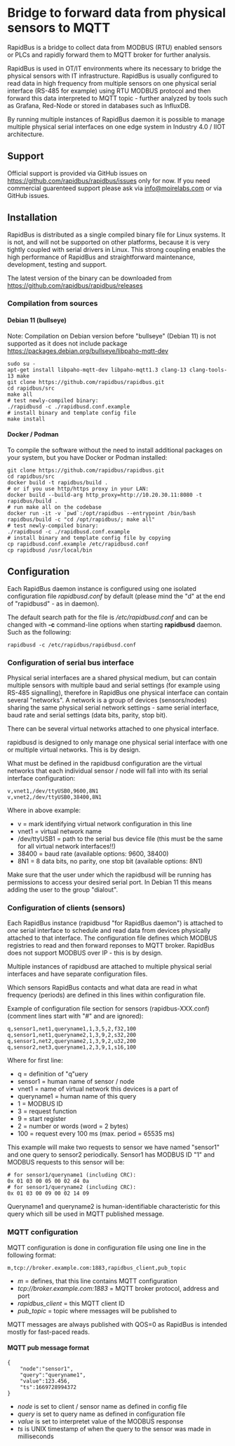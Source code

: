 # Bridge to forward data from physical sensors to MQTT

RapidBus is a bridge to collect data from MODBUS (RTU) enabled sensors or PLCs and rapidly forward them to MQTT broker for further analysis.

RapidBus is used in OT/IT environments where its necessary to bridge the physical sensors with IT infrastructure. RapidBus is usually configured to read data in high frequency from multiple sensors on one physical serial interface (RS-485 for example) using RTU MODBUS protocol and then forward this data interpreted to MQTT topic - further analyzed by tools such as Grafana, Red-Node or stored in databases such as InfluxDB.

By running multiple instances of RapidBus daemon it is possible to manage multiple physical serial interfaces on one edge system in Industry 4.0 / IIOT architecture.

## Support

Official support is provided via GitHub issues on https://github.com/rapidbus/rapidbus/issues only for now. If you need commercial guarenteed support please ask via info@moirelabs.com or via GitHub issues.

## Installation

RapidBus is distributed as a single compiled binary file for Linux systems. It is not, and will not be supported on other platforms, because it is very tightly coupled with serial drivers in Linux. This strong coupling enables the high performance of RapidBus and straightforward maintenance, development, testing and support.

The latest version of the binary can be downloaded from https://github.com/rapidbus/rapidbus/releases

### Compilation from sources

#### Debian 11 (bullseye)

Note: Compilation on Debian version before "bullseye" (Debian 11) is not supported as it does not include package https://packages.debian.org/bullseye/libpaho-mqtt-dev

```
sudo su -
apt-get install libpaho-mqtt-dev libpaho-mqtt1.3 clang-13 clang-tools-13 make
git clone https://github.com/rapidbus/rapidbus.git
cd rapidbus/src
make all
# test newly-compiled binary:
./rapidbusd -c ./rapidbusd.conf.example
# install binary and template config file
make install
```

#### Docker / Podman

To compile the software without the need to install additional packages on your system, but you have Docker or Podman installed:

```
git clone https://github.com/rapidbus/rapidbus.git
cd rapidbus/src
docker build -t rapidbus/build .
# or if you use http/https proxy in your LAN:
docker build --build-arg http_proxy=http://10.20.30.11:8080 -t rapidbus/build .
# run make all on the codebase
docker run -it -v `pwd`:/opt/rapidbus --entrypoint /bin/bash rapidbus/build -c "cd /opt/rapidbus/; make all"
# test newly-compiled binary:
./rapidbusd -c ./rapidbusd.conf.example
# install binary and template config file by copying
cp rapidbusd.conf.example /etc/rapidbusd.conf
cp rapidbusd /usr/local/bin
```

## Configuration

Each RapidBus daemon instance is configured using one isolated configuration file _rapidbusd.conf_ by default (please mind the "d" at the end of "rapidbusd" - as in daemon).

The default search path for the file is _/etc/rapidbusd.conf_ and can be changed with **-c** command-line options when starting **rapidbusd** daemon. Such as the following:

```
rapidbusd -c /etc/rapidbus/rapidbusd.conf
```

### Configuration of serial bus interface

Physical serial interfaces are a shared physical medium, but can contain multiple sensors with multiple baud and serial settings (for example using RS-485 signalling), therefore in RapidBus one physical interface can contain several "networks".
A network is a group of devices (sensors/nodes) sharing the same physical serial network settings - same serial interface, baud rate and serial settings (data bits, parity, stop bit).

There can be several virtual networks attached to one physical interface.

rapidbusd is designed to only manage one physical serial interface with one or multiple virtual networks. This is by design.

What must be defined in the rapidbusd configuration are the virtual networks that each individual sensor / node will fall into with its serial interface configuration:

```
v,vnet1,/dev/ttyUSB0,9600,8N1
v,vnet2,/dev/ttyUSB0,38400,8N1
```

Where in above example:
* v = mark identifying virtual network configuration in this line
* vnet1 = virtual network name
* /dev/ttyUSB1 = path to the serial bus device file (this must be the same for all virtual network interfaces!!)
* 38400 = baud rate (available options: 9600, 38400)
* 8N1 = 8 data bits, no parity, one stop bit (available options: 8N1)

Make sure that the user under which the rapidbusd will be running has permissions to access your desired serial port. In Debian 11 this means adding the user to the group "dialout".

### Configuration of clients (sensors)

Each RapidBus instance (rapidbusd "for RapidBus daemon") is attached to _one_ serial interface to schedule and read data from devices physically attached to that interface. The configuration file defines which MODBUS registries to read and then forward reponses to MQTT broker. RapidBus does not support MODBUS over IP - this is by design.

Multiple instances of rapidbusd are attached to multiple physical serial interfaces and have separate configuration files.

Which sensors RapidBus contacts and what data are read in what frequency (periods) are defined in this lines within configuration file.

Example of configuration file section for sensors (rapidbus-XXX.conf) (comment lines start with "#" and are ignored):

```
q,sensor1,net1,queryname1,1,3,5,2,f32,100
q,sensor1,net1,queryname2,1,3,9,2,s32,200
q,sensor1,net2,queryname2,1,3,9,2,u32,200
q,sensor2,net3,queryname1,2,3,9,1,s16,100
```

Where for first line:
* q = definition of "q"uery
* sensor1 = human name of sensor / node
* vnet1 = name of virtual network this devices is a part of
* queryname1 = human name of this query
* 1 = MODBUS ID
* 3 = request function
* 9 = start register
* 2 = number or words (word = 2 bytes)
* 100 = request every 100 ms (max. period = 65535 ms)

This example will make two requests to sensor we have named "sensor1" and one query to sensor2 periodically. Sensor1 has MODBUS ID "1" and MODBUS requests to this sensor will be:

```
# for sensor1/queryname1 (including CRC):
0x 01 03 00 05 00 02 d4 0a
# for sensor1/queryname2 (including CRC):
0x 01 03 00 09 00 02 14 09
```

Queryname1 and queryname2 is human-identifiable characteristic for this query which sill be used in MQTT published message.

### MQTT configuration

MQTT configuration is done in configuration file using one line in the following format:

```
m,tcp://broker.example.com:1883,rapidbus_client,pub_topic
```

* *m* = defines, that this line contains MQTT configuration
* *tcp://broker.example.com:1883* = MQTT broker protocol, address and port
* *rapidbus_client* = this MQTT client ID
* *pub_topic* = topic where messages will be published to

MQTT messages are always published with QOS=0 as RapidBus is intended mostly for fast-paced reads.

#### MQTT pub message format

```
{
    "node":"sensor1",
    "query":"queryname1",
    "value":123.456,
    "ts":1669728994372
}
```

* *node* is set to client / sensor name as defined in config file
* *query* is set to query name as defined in configuration file
* *value* is set to interpretet value of the MODBUS response
* *ts* is UNIX timestamp of when the query to the sensor was made in milliseconds

